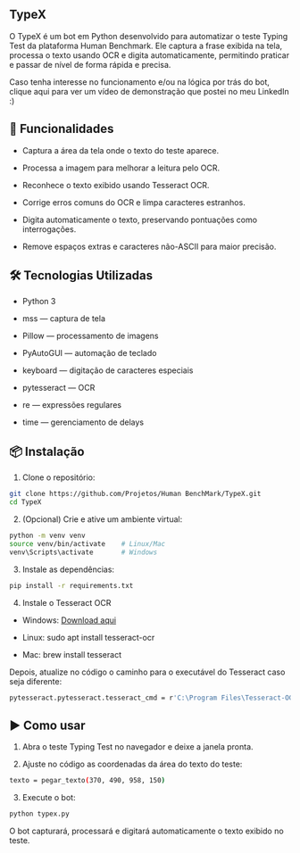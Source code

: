 ## TypeX

O TypeX é um bot em Python desenvolvido para automatizar o teste Typing Test da plataforma Human Benchmark. Ele captura a frase exibida na tela, processa o texto usando OCR e digita automaticamente, permitindo praticar e passar de nível de forma rápida e precisa.

Caso tenha interesse no funcionamento e/ou na lógica por trás do bot, clique aqui para ver um vídeo de demonstração que postei no meu LinkedIn :)

## 🚀 Funcionalidades

- Captura a área da tela onde o texto do teste aparece.

- Processa a imagem para melhorar a leitura pelo OCR.

- Reconhece o texto exibido usando Tesseract OCR.

- Corrige erros comuns do OCR e limpa caracteres estranhos.

- Digita automaticamente o texto, preservando pontuações como interrogações.

- Remove espaços extras e caracteres não-ASCII para maior precisão.

## 🛠️ Tecnologias Utilizadas

- Python 3

- mss — captura de tela

- Pillow — processamento de imagens
 
- PyAutoGUI — automação de teclado

- keyboard — digitação de caracteres especiais
 
- pytesseract — OCR

- re — expressões regulares

- time — gerenciamento de delays

## 📦 Instalação

1. Clone o repositório:
```bash
git clone https://github.com/Projetos/Human BenchMark/TypeX.git
cd TypeX
```

2. (Opcional) Crie e ative um ambiente virtual:
```bash
python -m venv venv
source venv/bin/activate    # Linux/Mac
venv\Scripts\activate       # Windows
```

3. Instale as dependências:
```bash
pip install -r requirements.txt
```

4. Instale o Tesseract OCR

- Windows: [Download aqui](https://tesseract-ocr.github.io/tessdoc/Installation.html)

- Linux: sudo apt install tesseract-ocr

- Mac: brew install tesseract

Depois, atualize no código o caminho para o executável do Tesseract caso seja diferente:
```bash
pytesseract.pytesseract.tesseract_cmd = r'C:\Program Files\Tesseract-OCR\tesseract.exe'
```

## ▶️ Como usar

1. Abra o teste Typing Test no navegador e deixe a janela pronta.

2. Ajuste no código as coordenadas da área do texto do teste:

```bash
texto = pegar_texto(370, 490, 958, 150)
```

3. Execute o bot:
```bash
python typex.py
```

O bot capturará, processará e digitará automaticamente o texto exibido no teste.